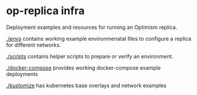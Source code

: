 # op-replica infra

Deployment examples and resources for running an Optimism replica.

[./envs](./envs) contains working example environmenatal files to configure a replica for different networks.

[./scripts](./scripts/) contains helper scripts to prepare or verify an environment.

[./docker-compose](./docker-compose/) provides working docker-compose example deployments

[./kustomize](./kustomize/) has kubernetes base overlays and network examples
